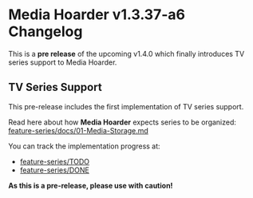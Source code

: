 # Media Hoarder v1.3.37-a6 Changelog

This is a **pre release** of the upcoming v1.4.0 which finally introduces TV series support to Media Hoarder.

## TV Series Support

This pre-release includes the first implementation of TV series support.

Read here about how **Media Hoarder** expects series to be organized: [feature-series/docs/01-Media-Storage.md](https://github.com/theMK2k/Media-Hoarder/blob/feature-series/docs/01-Media-Storage.md)

You can track the implementation progress at:

- [feature-series/TODO](https://github.com/theMK2k/Media-Hoarder/blob/feature-series/TODO.md)
- [feature-series/DONE](https://github.com/theMK2k/Media-Hoarder/blob/feature-series/DONE.md)

**As this is a pre-release, please use with caution!**
